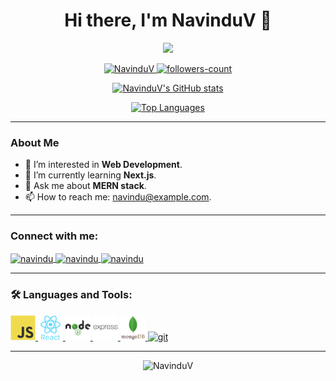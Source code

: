 <h1 align="center">Hi there, I'm NavinduV 👋</h1>

<p align="center">
  <img src="https://readme-typing-svg.herokuapp.com?lines=MERN+Developer;Full-Stack+Web+Developer;Always+learning+new+things&center=true&width=500&height=50">
</p>

<p align="center">
  <a href="https://github.com/NavinduV">
    <img src="https://komarev.com/ghpvc/?username=NavinduV&label=Profile%20views&color=0e75b6&style=flat" alt="NavinduV" />
  </a>
  <a href="https://github.com/NavinduV?tab=followers">
    <img src="https://img.shields.io/github/followers/NavinduV?label=Followers&style=social" alt="followers-count">
  </a>
</p>

<p align="center">
  <a href="https://github.com/NavinduV/github-readme-stats">
    <img src="https://github-readme-stats.vercel.app/api?username=NavinduV&show_icons=true&theme=radical" alt="NavinduV's GitHub stats" />
  </a>
</p>

<p align="center">
  <a href="https://github.com/NavinduV/github-readme-stats">
    <img src="https://github-readme-stats.vercel.app/api/top-langs/?username=NavinduV&layout=compact&theme=radical" alt="Top Languages" />
  </a>
</p>

---

### About Me

- 👀 I’m interested in **Web Development**.
- 🌱 I’m currently learning **Next.js**.
- 💬 Ask me about **MERN stack**.
- 📫 How to reach me: [navindu@example.com](mailto:navindu@example.com).

---

### Connect with me:

<p align="left">
  <a href="https://linkedin.com/in/navindu" target="blank">
    <img align="center" src="https://cdn.jsdelivr.net/npm/simple-icons@3.0.1/icons/linkedin.svg" alt="navindu" height="30" width="40" />
  </a>
  <a href="https://twitter.com/navindu" target="blank">
    <img align="center" src="https://cdn.jsdelivr.net/npm/simple-icons@3.0.1/icons/twitter.svg" alt="navindu" height="30" width="40" />
  </a>
  <a href="https://dev.to/navindu" target="blank">
    <img align="center" src="https://cdn.jsdelivr.net/npm/simple-icons@3.0.1/icons/dev-dot-to.svg" alt="navindu" height="30" width="40" />
  </a>
</p>

---

### 🛠️ Languages and Tools:

<p align="left">
  <a href="https://developer.mozilla.org/en-US/docs/Web/JavaScript" target="_blank"> 
    <img src="https://raw.githubusercontent.com/devicons/devicon/master/icons/javascript/javascript-original.svg" alt="javascript" width="40" height="40"/> 
  </a>
  <a href="https://reactjs.org/" target="_blank"> 
    <img src="https://raw.githubusercontent.com/devicons/devicon/master/icons/react/react-original-wordmark.svg" alt="react" width="40" height="40"/> 
  </a>
  <a href="https://nodejs.org" target="_blank"> 
    <img src="https://raw.githubusercontent.com/devicons/devicon/master/icons/nodejs/nodejs-original-wordmark.svg" alt="nodejs" width="40" height="40"/> 
  </a>
  <a href="https://expressjs.com" target="_blank">
    <img src="https://raw.githubusercontent.com/devicons/devicon/master/icons/express/express-original-wordmark.svg" alt="express" width="40" height="40"/>
  </a>
  <a href="https://www.mongodb.com/" target="_blank"> 
    <img src="https://raw.githubusercontent.com/devicons/devicon/master/icons/mongodb/mongodb-original-wordmark.svg" alt="mongodb" width="40" height="40"/> 
  </a> 
  <a href="https://git-scm.com/" target="_blank"> 
    <img src="https://www.vectorlogo.zone/logos/git-scm/git-scm-icon.svg" alt="git" width="40" height="40"/> 
  </a> 
</p>

---

<p align="center">
  <img src="https://github-readme-streak-stats.herokuapp.com/?user=NavinduV&theme=radical" alt="NavinduV" />
</p>

<!---
NavinduV/NavinduV is a ✨ special ✨ repository because its `README.md` (this file) appears on your GitHub profile.
You can click the Preview link to take a look at your changes.
--->
